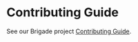 # Contributing Guide

See our Brigade project [Contributing Guide](https://github.com/brigadecore/community/blob/master/contributing.md).
